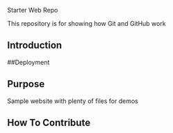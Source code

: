 Starter Web Repo

This repository is for showing how Git and GitHub work
## Introduction

##Deployment

## Purpose

Sample website with plenty of files for demos
## How To Contribute
